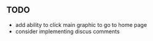 ## TODO

* add ability to click main graphic to go to home page
* consider implementing discus comments
